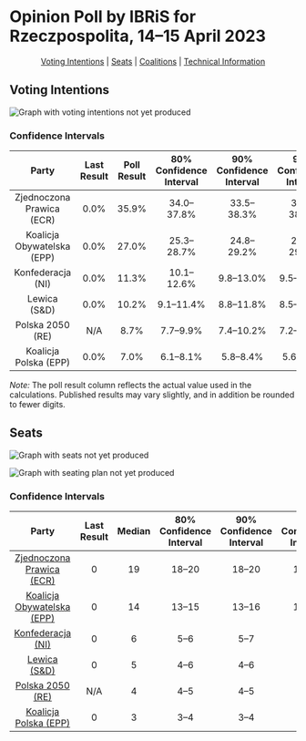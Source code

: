 # Opinion Poll by IBRiS for Rzeczpospolita, 14–15 April 2023

<p align="center"><a href="#voting-intentions">Voting Intentions</a> | <a href="#seats">Seats</a> | <a href="#coalitions">Coalitions</a> | <a href="#technical-information">Technical Information</a></p>

## Voting Intentions

![Graph with voting intentions not yet produced](2023-04-15-IBRiS.png "Voting Intentions")

### Confidence Intervals

| Party | Last Result | Poll Result | 80% Confidence Interval | 90% Confidence Interval | 95% Confidence Interval | 99% Confidence Interval |
|:-----:|:-----------:|:-----------:|:-----------------------:|:-----------------------:|:-----------------------:|:-----------------------:|
| Zjednoczona Prawica (ECR) | 0.0% | 35.9% | 34.0–37.8% |33.5–38.3% |33.1–38.8% |32.2–39.7% |
| Koalicja Obywatelska (EPP) | 0.0% | 27.0% | 25.3–28.7% |24.8–29.2% |24.4–29.7% |23.7–30.5% |
| Konfederacja (NI) | 0.0% | 11.3% | 10.1–12.6% |9.8–13.0% |9.5–13.3% |9.0–13.9% |
| Lewica (S&D) | 0.0% | 10.2% | 9.1–11.4% |8.8–11.8% |8.5–12.1% |8.0–12.7% |
| Polska 2050 (RE) | N/A | 8.7% | 7.7–9.9% |7.4–10.2% |7.2–10.5% |6.7–11.1% |
| Koalicja Polska (EPP) | 0.0% | 7.0% | 6.1–8.1% |5.8–8.4% |5.6–8.7% |5.2–9.2% |

*Note:* The poll result column reflects the actual value used in the calculations. Published results may vary slightly, and in addition be rounded to fewer digits.

## Seats

![Graph with seats not yet produced](2023-04-15-IBRiS-seats.png "Seats")

![Graph with seating plan not yet produced](2023-04-15-IBRiS-seating-plan.png "Seating Plan")

### Confidence Intervals

| Party | Last Result | Median | 80% Confidence Interval | 90% Confidence Interval | 95% Confidence Interval | 99% Confidence Interval |
|:-----:|:-----------:|:------:|:-----------------------:|:-----------------------:|:-----------------------:|:-----------------------:|
| <a href="#zjednoczona-prawica-(ecr)">Zjednoczona Prawica (ECR)</a> | 0 | 19 | 18–20 |18–20 |18–21 |17–21 |
| <a href="#koalicja-obywatelska-(epp)">Koalicja Obywatelska (EPP)</a> | 0 | 14 | 13–15 |13–16 |13–16 |12–16 |
| <a href="#konfederacja-(ni)">Konfederacja (NI)</a> | 0 | 6 | 5–6 |5–7 |5–7 |4–7 |
| <a href="#lewica-(s&d)">Lewica (S&D)</a> | 0 | 5 | 4–6 |4–6 |4–6 |4–6 |
| <a href="#polska-2050-(re)">Polska 2050 (RE)</a> | N/A | 4 | 4–5 |4–5 |3–5 |3–6 |
| <a href="#koalicja-polska-(epp)">Koalicja Polska (EPP)</a> | 0 | 3 | 3–4 |3–4 |3–4 |2–5 |

